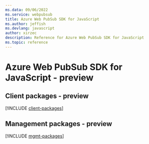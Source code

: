 ```yaml
---
ms.data: 09/06/2022
ms.service: webpubsub
title: Azure Web PubSub SDK for JavaScript
ms.author: jeffish
ms.devlang: javascript
author: xirzec
description: Reference for Azure Web PubSub SDK for JavaScript
ms.topic: reference
---
```

# Azure Web PubSub SDK for JavaScript - preview

## Client packages - preview
[!INCLUDE [client-packages](web-pubsub-client-index.md)]
## Management packages - preview
[!INCLUDE [mgmt-packages](web-pubsub-mgmt-index.md)]